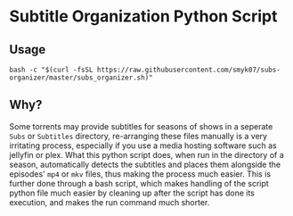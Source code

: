 # Subtitle Organization Python Script

## Usage 

```
bash -c "$(curl -fsSL https://raw.githubusercontent.com/smyk07/subs-organizer/master/subs_organizer.sh)"
```

## Why? 

Some torrents may provide subtitles for seasons of shows in a seperate `Subs` or `Subtitles` directory, re-arranging these files manually is a very irritating process, especially if you use a media hosting software such as jellyfin or plex. What this python script does, when run in the directory of a season, automatically detects the subtitles and places them alongside the episodes' `mp4` or `mkv` files, thus making the process much easier. This is further done through a bash script, which makes handling of the script python file much easier by cleaning up after the script has done its execution, and makes the run command much shorter.
